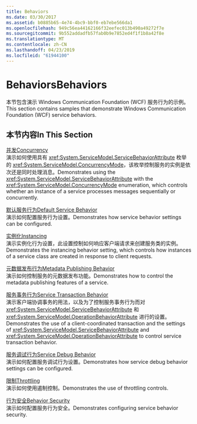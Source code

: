 ```yaml
---
title: Behaviors
ms.date: 03/30/2017
ms.assetid: b0885b65-4e74-4bc9-bbf0-eb7ebe566da1
ms.openlocfilehash: 949c56ea44162166f32eefec013b490a49272f7e
ms.sourcegitcommit: 9b552addadfb57fab0b9e7852ed4f1f1b8a42f8e
ms.translationtype: MT
ms.contentlocale: zh-CN
ms.lasthandoff: 04/23/2019
ms.locfileid: "61944100"
---
```

# <a name="behaviors"></a><span data-ttu-id="ccca3-102">Behaviors</span><span class="sxs-lookup"><span data-stu-id="ccca3-102">Behaviors</span></span>
<span data-ttu-id="ccca3-103">本节包含演示 Windows Communication Foundation (WCF) 服务行为的示例。</span><span class="sxs-lookup"><span data-stu-id="ccca3-103">This section contains samples that demonstrate Windows Communication Foundation (WCF) service behaviors.</span></span>  
  
## <a name="in-this-section"></a><span data-ttu-id="ccca3-104">本节内容</span><span class="sxs-lookup"><span data-stu-id="ccca3-104">In This Section</span></span>  
 [<span data-ttu-id="ccca3-105">并发</span><span class="sxs-lookup"><span data-stu-id="ccca3-105">Concurrency</span></span>](../../../../docs/framework/wcf/samples/concurrency.md)  
 <span data-ttu-id="ccca3-106">演示如何使用具有 <xref:System.ServiceModel.ServiceBehaviorAttribute> 枚举的 <xref:System.ServiceModel.ConcurrencyMode>，该枚举控制服务的实例是依次还是同时处理消息。</span><span class="sxs-lookup"><span data-stu-id="ccca3-106">Demonstrates using the <xref:System.ServiceModel.ServiceBehaviorAttribute> with the <xref:System.ServiceModel.ConcurrencyMode> enumeration, which controls whether an instance of a service processes messages sequentially or concurrently.</span></span>  
  
 [<span data-ttu-id="ccca3-107">默认服务行为</span><span class="sxs-lookup"><span data-stu-id="ccca3-107">Default Service Behavior</span></span>](../../../../docs/framework/wcf/samples/default-service-behavior.md)  
 <span data-ttu-id="ccca3-108">演示如何配置服务行为设置。</span><span class="sxs-lookup"><span data-stu-id="ccca3-108">Demonstrates how service behavior settings can be configured.</span></span>  
  
 [<span data-ttu-id="ccca3-109">实例化</span><span class="sxs-lookup"><span data-stu-id="ccca3-109">Instancing</span></span>](../../../../docs/framework/wcf/samples/instancing.md)  
 <span data-ttu-id="ccca3-110">演示实例化行为设置，此设置控制如何响应客户端请求来创建服务类的实例。</span><span class="sxs-lookup"><span data-stu-id="ccca3-110">Demonstrates the instancing behavior setting, which controls how instances of a service class are created in response to client requests.</span></span>  
  
 [<span data-ttu-id="ccca3-111">元数据发布行为</span><span class="sxs-lookup"><span data-stu-id="ccca3-111">Metadata Publishing Behavior</span></span>](../../../../docs/framework/wcf/samples/metadata-publishing-behavior.md)  
 <span data-ttu-id="ccca3-112">演示如何控制服务的元数据发布功能。</span><span class="sxs-lookup"><span data-stu-id="ccca3-112">Demonstrates how to control the metadata publishing features of a service.</span></span>  
  
 [<span data-ttu-id="ccca3-113">服务事务行为</span><span class="sxs-lookup"><span data-stu-id="ccca3-113">Service Transaction Behavior</span></span>](../../../../docs/framework/wcf/samples/service-transaction-behavior.md)  
 <span data-ttu-id="ccca3-114">演示客户端协调事务的用法，以及为了控制服务事务行为而对 <xref:System.ServiceModel.ServiceBehaviorAttribute> 和 <xref:System.ServiceModel.OperationBehaviorAttribute> 进行的设置。</span><span class="sxs-lookup"><span data-stu-id="ccca3-114">Demonstrates the use of a client-coordinated transaction and the settings of <xref:System.ServiceModel.ServiceBehaviorAttribute> and <xref:System.ServiceModel.OperationBehaviorAttribute> to control service transaction behavior.</span></span>  
  
 [<span data-ttu-id="ccca3-115">服务调试行为</span><span class="sxs-lookup"><span data-stu-id="ccca3-115">Service Debug Behavior</span></span>](../../../../docs/framework/wcf/samples/service-debug-behavior.md)  
 <span data-ttu-id="ccca3-116">演示如何配置服务调试行为设置。</span><span class="sxs-lookup"><span data-stu-id="ccca3-116">Demonstrates how service debug behavior settings can be configured.</span></span>  
  
 [<span data-ttu-id="ccca3-117">限制</span><span class="sxs-lookup"><span data-stu-id="ccca3-117">Throttling</span></span>](../../../../docs/framework/wcf/samples/throttling.md)  
 <span data-ttu-id="ccca3-118">演示如何使用遏制控制。</span><span class="sxs-lookup"><span data-stu-id="ccca3-118">Demonstrates the use of throttling controls.</span></span>  
  
 [<span data-ttu-id="ccca3-119">行为安全</span><span class="sxs-lookup"><span data-stu-id="ccca3-119">Behavior Security</span></span>](../../../../docs/framework/wcf/samples/behavior-security.md)  
 <span data-ttu-id="ccca3-120">演示如何配置服务行为安全。</span><span class="sxs-lookup"><span data-stu-id="ccca3-120">Demonstrates configuring service behavior security.</span></span>
